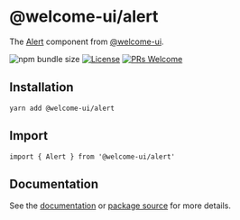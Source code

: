 # @welcome-ui/alert

The [Alert](https://welcome-ui.com/components/alert) component from [@welcome-ui](https://welcome-ui.com).

![npm bundle size](https://img.shields.io/bundlephobia/minzip/@welcome-ui/alert) [![License](https://img.shields.io/npm/l/welcome-ui.svg)](https://github.com/WTTJ/welcome-ui/blob/master/LICENSE) [![PRs Welcome](https://img.shields.io/badge/PRs-welcome-mediumspringgreen.svg)](ttps://github.com/WTTJ/welcome-ui/blob/master/CONTRIBUTING.md)

## Installation

    yarn add @welcome-ui/alert

## Import

    import { Alert } from '@welcome-ui/alert'

## Documentation

See the [documentation](https://welcome-ui.com/components/alert) or [package source](https://github.com/WTTJ/welcome-ui/tree/master/packages/Alert) for more details.
